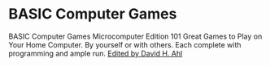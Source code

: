 # BASIC Computer Games

BASIC Computer Games
Microcomputer Edition
101 Great Games to Play on Your Home Computer.
By yourself or with others.  Each complete with
programming and ample run.
<u>Edited by David H. Ahl</u>
